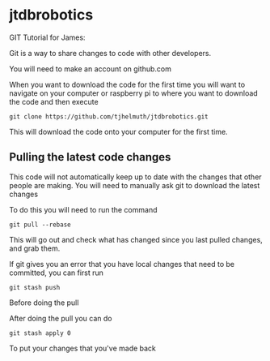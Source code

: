 # jtdbrobotics

GIT Tutorial for James:

Git is a way to share changes to code with other developers.

You will need to make an account on github.com

When you want to download the code for the first time you will want to navigate on your computer or raspberry pi to where you want to download the code and then execute

    git clone https://github.com/tjhelmuth/jtdbrobotics.git

This will download the code onto your computer for the first time.

## Pulling the latest code changes

This code will not automatically keep up to date with the changes that other people are making. You will need to manually ask git to download the latest changes

To do this you will need to run the command

    git pull --rebase

This will go out and check what has changed since you last pulled changes, and grab them.

If git gives you an error that you have local changes that need to be committed, you can first run

    git stash push

Before doing the pull

After doing the pull you can do 

    git stash apply 0

To put your changes that you've made back